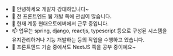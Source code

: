 - 👋 안녕하세요 개발자 강대하입니다~
- 👀 전 프론트엔드 웹 개발 쪽에 관심이 많습니다.
- 💞️ 현재 계동 현대오토에버에서 근무 중입니다.
- 📫 업무는 spring, django, reactjs, typescript 등으로 구성된 시스템을 
<br />유지관리하거나 기능 개발하는 등의 작업을 수행하고 있습니다.
- 🌱 프론트엔드 기술 중에서도 NextJS 쪽을 공부 중이예요~



<!---
pigmario/pigmario is a ✨ special ✨ repository because its `README.md` (this file) appears on your GitHub profile.
You can click the Preview link to take a look at your changes.
--->
